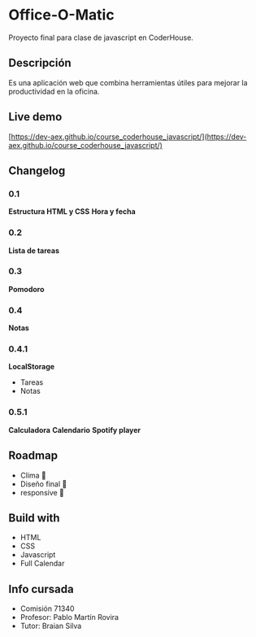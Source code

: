 # Office-O-Matic
Proyecto final para clase de javascript en CoderHouse.

## Descripción
Es una aplicación web que combina herramientas útiles para mejorar la productividad en la oficina.

## Live demo
[https://dev-aex.github.io/course_coderhouse_javascript/](https://dev-aex.github.io/course_coderhouse_javascript/)


## Changelog
### 0.1
**Estructura HTML y CSS**
**Hora y fecha**

### 0.2
**Lista de tareas**

### 0.3
**Pomodoro**

### 0.4
**Notas**

### 0.4.1
**LocalStorage**
  - Tareas
  - Notas

### 0.5.1
**Calculadora**
**Calendario**
**Spotify player**

## Roadmap
- Clima 🚧
- Diseño final 🚧
- responsive 🚧

## Build with
- HTML
- CSS
- Javascript
- Full Calendar

## Info cursada
- Comisión 71340
- Profesor: Pablo Martín Rovira
- Tutor: Braian Silva
